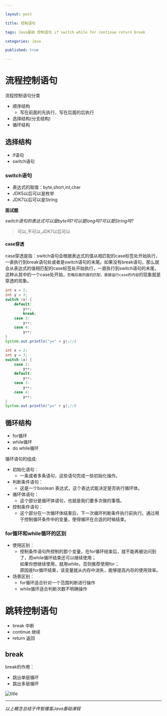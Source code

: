 ```yaml
---

layout: post

title: 控制语句

tags: Java基础 控制语句 if switch while for continue return break

categories: Java

published: true

---
```


# 流程控制语句 #

流程控制语句分类

* 顺序结构
	- 写在前面的先执行，写在后面的后执行
* 选择结构(分支结构)
* 循环结构

## 选择结构

* if语句
* switch语句

### switch语句

* 表达式的取值：byte,short,int,char
* JDK5以后可以是枚举
* JDK7以后可以是String

**面试题**

*switch语句的表达式可以是byte吗?可以是long吗?可以是String吗?*

> 可以,不可以,JDK7以后可以

#### case穿透

case穿透是指：switch语句会根据表达式的值从相匹配的case标签处开始执行，一直执行到break语句处或者是switch语句的末尾。如果没有break语句，那么就会从表达式的值相匹配的case标签处开始执行，一直执行到switch语句的末尾，这种从其中的一个case处开始，`忽略后面的值的匹配，直接运行case的内容`的现象就是穿透的现象。

```java
int x = 2;
int y = 3;
switch (x) {
    default:
        y++;
        break;
    case 3:
        y++;
    case 4:
        y++;
}
System.out.println("y=" + y);//4

int x = 2;
int y = 3;
switch (x) {
    case 1:
        y++;
    default:
        y++;
    case 3:
        y++;
    case 4:
        y++;
}
System.out.println("y=" + y);//6

```

## 循环结构

* for循环
* while循环
* do while循环

循环语句的组成:

* 初始化语句：
	- 一条或者多条语句，这些语句完成一些初始化操作。
* 判断条件语句：
	- 这是一个boolean 表达式，这个表达式能决定是否执行循环体。
* 循环体语句：
	- 这个部分是循环体语句，也就是我们要多次做的事情。
* 控制条件语句：
	- 这个部分在一次循环体结束后，下一次循环判断条件执行前执行。通过用于控制循环条件中的变量，使得循环在合适的时候结束。


### for循环和while循环的区别

* 使用区别：
	- 控制条件语句所控制的那个变量，在for循环结束后，就不能再被访问到了，而while循环结束还可以继续使用；  
	  如果你想继续使用，就用while，否则推荐使用for；  
	  原因是for循环结束，该变量就从内存中消失，能够提高内存的使用效率。
* 场景区别：
	- for循环适合针对一个范围判断进行操作
	- while循环适合判断次数不明确操作


# 跳转控制语句 #

* break 中断
* continue 继续
* return 返回 

## break

break的作用：

* 跳出单层循环
* 跳出多层循环



![title](/static/img/流程控制语句/算术运算符.png "title")


----------

*以上概念总结于传智播客Java基础课程*